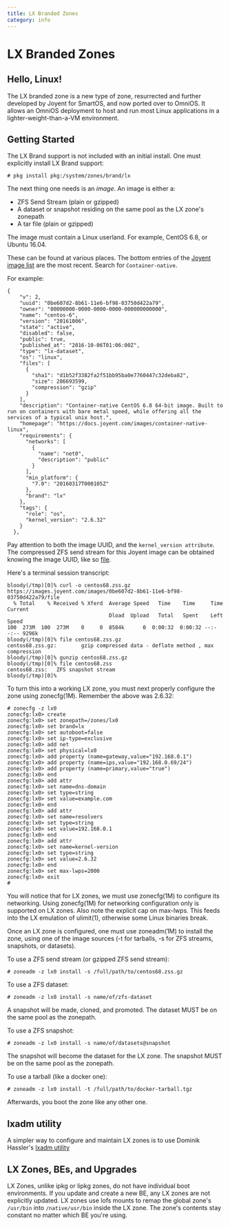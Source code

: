 ```yaml
---
title: LX Branded Zones
category: info
---
```


# LX Branded Zones

## Hello, Linux!

The LX branded zone is a new type of zone, resurrected and further
developed by Joyent for SmartOS, and now ported over to OmniOS. It
allows an OmniOS deployment to host and run most Linux applications in a
lighter-weight-than-a-VM environment.

## Getting Started

The LX Brand support is not included with an initial install. One must
explicitly install LX Brand support:

```
# pkg install pkg:/system/zones/brand/lx
```

The next thing one needs is an *image*. An image is either a:

* ZFS Send Stream (plain or gzipped)
* A dataset or snapshot residing on the same pool as the LX zone's zonepath
* A tar file (plain or gzipped)

The image must contain a Linux userland. For example, CentOS 6.8, or
Ubuntu 16.04.

These can be found at various places. The bottom entries of the
[Joyent image list](https://images.joyent.com/images) are the most recent.
Search for `Container-native`.

For example:

```
{
    "v": 2,
    "uuid": "0be607d2-8b61-11e6-bf98-03750d422a79",
    "owner": "00000000-0000-0000-0000-000000000000",
    "name": "centos-6",
    "version": "20161006",
    "state": "active",
    "disabled": false,
    "public": true,
    "published_at": "2016-10-06T01:06:00Z",
    "type": "lx-dataset",
    "os": "linux",
    "files": [
      {
        "sha1": "d1b52f3382fa2f51bb95ba0e7760447c32deba82",
        "size": 286693599,
        "compression": "gzip"
      }
    ],
    "description": "Container-native CentOS 6.8 64-bit image. Built to run on containers with bare metal speed, while offering all the services of a typical unix host.",
    "homepage": "https://docs.joyent.com/images/container-native-linux",
    "requirements": {
      "networks": [
        {
          "name": "net0",
          "description": "public"
        }
      ],
      "min_platform": {
        "7.0": "20160317T000105Z"
      },
      "brand": "lx"
    },
    "tags": {
      "role": "os",
      "kernel_version": "2.6.32"
    }
  },
```

Pay attention to both the image UUID, and the `kernel_version attribute`.
The compressed ZFS send stream for this Joyent image can be obtained knowing the image
UUID, like so [file](https://images.joyent.com/images/0be607d2-8b61-11e6-bf98-03750d422a79/file).

Here's a terminal session transcript:

```
bloody(/tmp)[0]% curl -o centos68.zss.gz https://images.joyent.com/images/0be607d2-8b61-11e6-bf98-03750d422a79/file
  % Total    % Received % Xferd  Average Speed   Time    Time     Time  Current
                                 Dload  Upload   Total   Spent    Left  Speed
100  273M  100  273M    0     0  8584k      0  0:00:32  0:00:32 --:--:-- 9296k
bloody(/tmp)[0]% file centos68.zss.gz
centos68.zss.gz:        gzip compressed data - deflate method , max compression
bloody(/tmp)[0]% gunzip centos68.zss.gz 
bloody(/tmp)[0]% file centos68.zss
centos68.zss:   ZFS snapshot stream
bloody(/tmp)[0]% 
```

To turn this into a working LX zone, you must next properly configure
the zone using zonecfg(1M). Remember the above was 2.6.32:

```
# zonecfg -z lx0
zonecfg:lx0> create
zonecfg:lx0> set zonepath=/zones/lx0
zonecfg:lx0> set brand=lx
zonecfg:lx0> set autoboot=false
zonecfg:lx0> set ip-type=exclusive
zonecfg:lx0> add net
zonecfg:lx0> set physical=lx0
zonecfg:lx0> add property (name=gateway,value="192.168.0.1")
zonecfg:lx0> add property (name=ips,value="192.168.0.69/24")
zonecfg:lx0> add property (name=primary,value="true")
zonecfg:lx0> end
zonecfg:lx0> add attr
zonecfg:lx0> set name=dns-domain
zonecfg:lx0> set type=string
zonecfg:lx0> set value=example.com
zonecfg:lx0> end
zonecfg:lx0> add attr
zonecfg:lx0> set name=resolvers
zonecfg:lx0> set type=string
zonecfg:lx0> set value=192.168.0.1
zonecfg:lx0> end
zonecfg:lx0> add attr
zonecfg:lx0> set name=kernel-version
zonecfg:lx0> set type=string
zonecfg:lx0> set value=2.6.32
zonecfg:lx0> end
zonecfg:lx0> set max-lwps=2000
zonecfg:lx0> exit
#
```

You will notice that for LX zones, we must use zonecfg(1M) to configure
its networking. Using zonecfg(1M) for networking configuration only is
supported on LX zones. Also note the explicit cap on max-lwps. This
feeds into the LX emulation of ulimit(1), otherwise some Linux binaries
break.

Once an LX zone is configured, one must use zoneadm(1M) to install the
zone, using one of the image sources (-t for tarballs, -s for ZFS
streams, snapshots, or datasets).

To use a ZFS send stream (or gzipped ZFS send stream):

```
# zoneadm -z lx0 install -s /full/path/to/centos68.zss.gz
```

To use a ZFS dataset:

```
# zoneadm -z lx0 install -s name/of/zfs-dataset
```

A snapshot will be made, cloned, and promoted. The dataset MUST be on
the same pool as the zonepath.

To use a ZFS snapshot:

```
# zoneadm -z lx0 install -s name/of/datasets@snapshot
```

The snapshot will become the dataset for the LX zone. The snapshot MUST
be on the same pool as the zonepath.

To use a tarball (like a docker one):

```
# zoneadm -z lx0 install -t /full/path/to/docker-tarball.tgz
```

Afterwards, you boot the zone like any other one.

## lxadm utility

A simpler way to configure and maintain LX zones is to use Dominik Hassler's
[lxadm utility](https://github.com/hadfl/lxadm/blob/master/doc/lxadm.pod)

## LX Zones, BEs, and Upgrades

LX Zones, unlike ipkg or lipkg zones, do not have individual boot
environments. If you update and create a new BE, any LX zones are not
explicitly updated. LX zones use lofs mounts to remap the global zone's
`/usr/bin` into `/native/usr/bin` inside the LX zone. The zone's
contents stay constant no matter which BE you're using.

